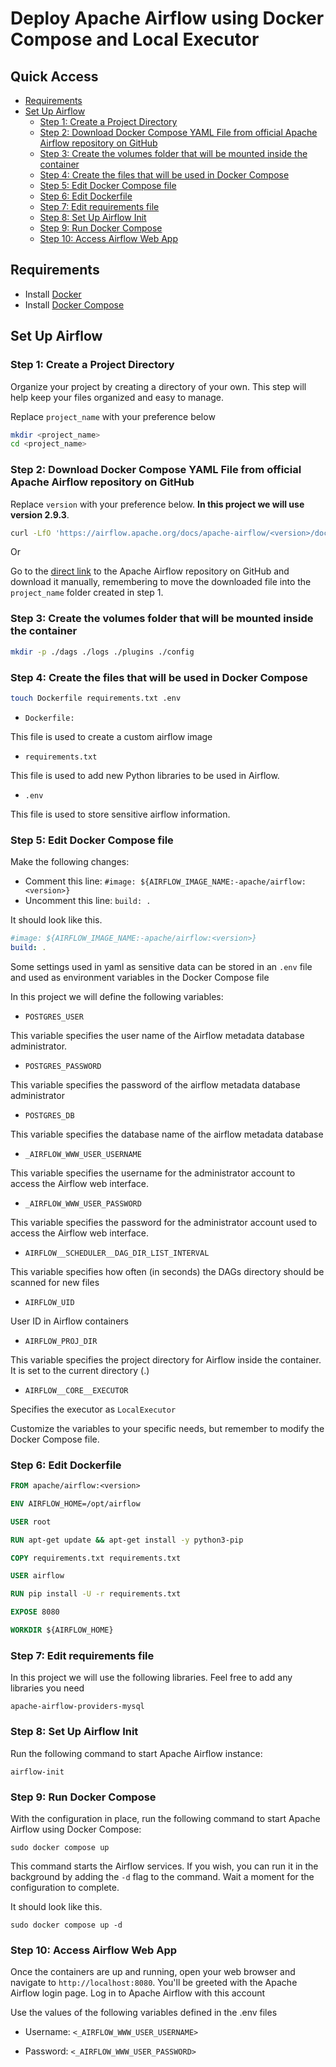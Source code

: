 # Deploy Apache Airflow using Docker Compose and Local Executor

## Quick Access
- [Requirements](#requirements)
- [Set Up Airflow](#set-up-airflow)
  - [Step 1: Create a Project Directory](#step-1-create-a-project-directory)
  - [Step 2: Download Docker Compose YAML File from official Apache Airflow repository on GitHub](#step-2-download-docker-compose-yaml-file-from-official-apache-airflow-repository-on-github)
  - [Step 3: Create the volumes folder that will be mounted inside the container](#step-3-create-the-volumes-folder-that-will-be-mounted-inside-the-container)
  - [Step 4: Create the files that will be used in Docker Compose](#step-4-create-the-files-that-will-be-used-in-docker-compose)
  - [Step 5: Edit Docker Compose file](#step-5-edit-docker-compose-file)
  - [Step 6: Edit Dockerfile](#step-6-edit-dockerfile)
  - [Step 7: Edit requirements file](#step-7-edit-requirements-file)
  - [Step 8: Set Up Airflow Init](#step-8-set-up-airflow-init)
  - [Step 9: Run Docker Compose](#step-9-run-docker-compose)
  - [Step 10: Access Airflow Web App](#step-10-access-airflow-web-app)

## Requirements

* Install [Docker](https://www.docker.com/)
* Install [Docker Compose](https://docs.docker.com/compose/install/)

## Set Up Airflow

### Step 1: Create a Project Directory

Organize your project by creating a directory of your own. This step will help keep your files organized and easy to manage.

Replace `project_name` with your preference below

```bash
mkdir <project_name>
cd <project_name>
```

### Step 2: Download Docker Compose YAML File from official Apache Airflow repository on GitHub

Replace `version` with your preference below. **In this project we will use version 2.9.3**.

```bash
curl -LfO 'https://airflow.apache.org/docs/apache-airflow/<version>/docker-compose.yaml'
```

Or

Go to the [direct link](https://github.com/apache/airflow/blob/main/docs/apache-airflow/howto/docker-compose/docker-compose.yaml) to the Apache Airflow repository on GitHub and download it manually, remembering to move the downloaded file into the `project_name` folder created in step 1.


### Step 3: Create the volumes folder that will be mounted inside the container

```bash
mkdir -p ./dags ./logs ./plugins ./config
```

### Step 4: Create the files that will be used in Docker Compose

```bash
touch Dockerfile requirements.txt .env
```

- `Dockerfile:`

This file is used to create a custom airflow image

- `requirements.txt`

This file is used to add new Python libraries to be used in Airflow.

- `.env`

This file is used to store sensitive airflow information.

### Step 5: Edit Docker Compose file

Make the following changes:

- Comment this line: `#image: ${AIRFLOW_IMAGE_NAME:-apache/airflow:<version>}`
- Uncomment this line: `build: .`

It should look like this.

```yaml
#image: ${AIRFLOW_IMAGE_NAME:-apache/airflow:<version>}
build: .
```

Some settings used in yaml as sensitive data can be stored in an `.env` file and used as environment variables in the Docker Compose file

In this project we will define the following variables:

- `POSTGRES_USER`

This variable specifies the user name of the Airflow metadata database administrator.

- `POSTGRES_PASSWORD`

This variable specifies the password of the airflow metadata database administrator

- `POSTGRES_DB`

This variable specifies the database name of the airflow metadata database

- `_AIRFLOW_WWW_USER_USERNAME`

This variable specifies the username for the administrator account to access the Airflow web interface.

- `_AIRFLOW_WWW_USER_PASSWORD`

This variable specifies the password for the administrator account used to access the Airflow web interface.

- `AIRFLOW__SCHEDULER__DAG_DIR_LIST_INTERVAL`

This variable specifies how often (in seconds) the DAGs directory should be scanned for new files

- `AIRFLOW_UID`

User ID in Airflow containers

- `AIRFLOW_PROJ_DIR`

This variable specifies the project directory for Airflow inside the container. It is set to the current directory (.)

- `AIRFLOW__CORE__EXECUTOR`

Specifies the executor as `LocalExecutor`

Customize the variables to your specific needs, but remember to modify the Docker Compose file.

### Step 6: Edit Dockerfile

```Dockerfile
FROM apache/airflow:<version>

ENV AIRFLOW_HOME=/opt/airflow

USER root

RUN apt-get update && apt-get install -y python3-pip

COPY requirements.txt requirements.txt

USER airflow

RUN pip install -U -r requirements.txt

EXPOSE 8080

WORKDIR ${AIRFLOW_HOME}
```

### Step 7: Edit requirements file

In this project we will use the following libraries. Feel free to add any libraries you need

```requirements
apache-airflow-providers-mysql
```

### Step 8: Set Up Airflow Init

Run the following command to start Apache Airflow instance:

```
airflow-init
```

### Step 9: Run Docker Compose

With the configuration in place, run the following command to start Apache Airflow using Docker Compose:

```
sudo docker compose up
```

This command starts the Airflow services. If you wish, you can run it in the background by adding the `-d` flag to the command. Wait a moment for the configuration to complete.

It should look like this.

```
sudo docker compose up -d
```

### Step 10: Access Airflow Web App

Once the containers are up and running, open your web browser and navigate to `http://localhost:8080`. You'll be greeted with the Apache Airflow login page. Log in to Apache Airflow with this account

Use the values of the following variables defined in the .env files

- Username: `<_AIRFLOW_WWW_USER_USERNAME>`

- Password: `<_AIRFLOW_WWW_USER_PASSWORD>`
